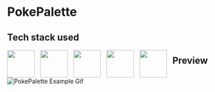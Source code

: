 # PokePalette
## Tech stack used
<img src="https://cdn.jsdelivr.net/gh/devicons/devicon@latest/icons/html5/html5-original-wordmark.svg" align="left" style="padding-right: 10px; width: 4rem !important"/>
<img src="https://cdn.jsdelivr.net/gh/devicons/devicon@latest/icons/css3/css3-original-wordmark.svg" align="left" style="padding-right: 10px; width: 4rem !important" />
<img src="https://cdn.jsdelivr.net/gh/devicons/devicon@latest/icons/less/less-plain-wordmark.svg" align="left" style="padding-right: 10px; width: 4rem !important" />
<img src="https://cdn.jsdelivr.net/gh/devicons/devicon@latest/icons/javascript/javascript-original.svg" align="left" style="padding-right: 10px; width: 4rem !important" />
<img src="https://cdn.jsdelivr.net/gh/devicons/devicon@latest/icons/react/react-original-wordmark.svg" align="left" style="padding-right: 10px; width: 4rem !important" />

## Preview
![PokePalette Example Gif](src/img/example.gif)
